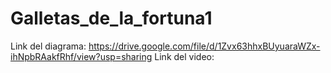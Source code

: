 # Galletas_de_la_fortuna1
Link del diagrama: https://drive.google.com/file/d/1Zvx63hhxBUyuaraWZx-ihNpbRAakfRhf/view?usp=sharing
Link del video: 
